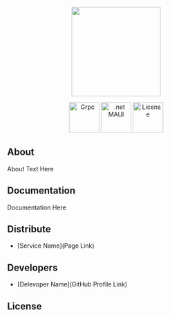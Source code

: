 <p align="center">
      <img src="https://i.ibb.co/Yk36TVM/2022-09-03-221214343.png" width="206">
</p>

<p align="center" justify-content="space-around">
   <img src="https://i.ibb.co/XpyfFv8/grpc-logo.png" alt="Grpc" width="70">
   <span>  </span>
   <img src="https://i.ibb.co/Ssy7KY5/2022-09-03-221652871.png" alt=".net MAUI" width="70">
   <span>  </span>
   <img src="https://i.ibb.co/vcF0xVG/image.jpg" alt="License" width="70">
</p>

## About

About Text Here

## Documentation

Documentation Here

## Distribute

- [Service Name](Page Link)


## Developers

- [Delevoper Name](GitHub Profile Link)

## License
